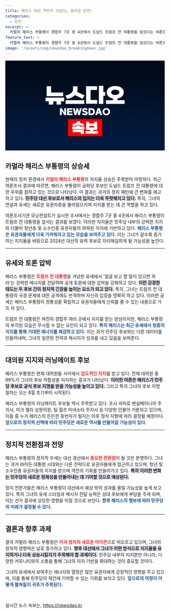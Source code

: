 ```yaml
---
title: 해리스 대선 격전지 뒤집다… 놀라운 반전!
categories:
  - 정치
excerpt: >
  카멀라 해리스 부통령이 경합주 7곳 중 4곳에서 도널드 트럼프 전 대통령을 앞섰다는 여론조사 결과가 발표되며 민주당 대선 후보로 급부상하고 있다. 트럼프에게 공개 토론을 압박하며, 강력한 유세로 지지층을 끌어모으고 있다!
feature_text: >
  카멀라 해리스 부통령이 경합주 7곳 중 4곳에서 도널드 트럼프 전 대통령을 앞섰다는 여론조사 결과가 발표되며 민주당 대선 후보로 급부상하고 있다. 트럼프에게 공개 토론을 압박하며, 강력한 유세로 지지층을 끌어모으고 있다!
image: '/assets/img/newsdao_breakingnews.jpg'
---
```


<p><img src="/assets/img/newsdao_breakingnews.jpg" alt="ranknews 속보" /></p>

<h2 data-ke-size="size26">카멀라 해리스 부통령의 상승세</h2>

<p data-ke-size="size16">현재의 정치 환경에서 <b><span style="color: #ee2323;">카멀라 해리스 부통령</span></b>의 지지율 상승은 주목받아 마땅하다. 최근 여론조사 결과에 따르면, 해리스 부통령이 공화당 후보인 도널드 트럼프 전 대통령에 대한 우위를 점하고 있는 것으로 나타났다. 이 결과는 과거의 정치 패턴에 큰 변화를 예고하고 있다. <b><span style="background-color: #21538527;">민주당 대선 후보로서 해리스의 입지는 더욱 뚜렷해지고 있다.</span></b> 특히, 그녀의 연설과 유세는 새로운 유권자층을 불러일으키며 지지를 받는 데 큰 역할을 하고 있다.</p>

<p data-ke-size="size16">여론조사기관 모닝컨설트가 실시한 조사에서는 경합주 7곳 중 4곳에서 해리스 부통령이 트럼프 전 대통령을 앞서는 결과를 보였다. 이러한 지지율은 민주당 내부의 강력한 지지와 더불어 청년층 및 소수인종 유권자들의 회복된 지지에 기반하고 있다. <b><span style="color: #1a5490;">해리스 부통령은 유권자들에게 더욱 가까워지고 있는 모습을 보여주고 있다.</span></b> 이는 그녀가 갈수록 증가하는 지지율을 바탕으로 2024년 대선의 유력 후보로 자리매김하게 될 가능성을 높인다. </p>

<hr />

<h2 data-ke-size="size26">유세와 토론 압박</h2>

<p data-ke-size="size16">해리스 부통령은 <b><span style="color: #ee2323;">트럼프 전 대통령</span></b>을 겨냥한 유세에서 '얼굴 보고 할 말이 있으면 하라'는 강력한 메시지를 전달하며 공개 토론에 대한 압박을 강화하고 있다. <b><span style="background-color: #21538527;">이런 강경한 태도는 두 후보 간의 정치적 긴장을 높이는 요소가 되고 있다.</span></b> 특히, 그녀는 트럼프 전 대통령의 국경 문제에 대한 공격에도 반격하며 자신의 입장을 명확히 하고 있다. 이러한 공세는 해리스 부통령이 정통성을 확립하고 유권자들에게 신뢰를 줄 수 있는 내용으로 가득 차 있다.</p>

<p data-ke-size="size16">트럼프 전 대통령은 여전히 경합주 여러 곳에서 지지를 받는 양상이지만, 해리스 부통령의 부각된 모습은 무시할 수 없는 요인이 되고 있다. <b><span style="color: #1a5490;">특히 해리스는 최근 유세에서 청중의 지지를 통해 거대한 에너지를 체감하고 있다.</span></b> 이는 과거 민주당 후보와는 다른 데이터를 만들어내며, 그녀의 일관된 전략과 메시지가 성과를 내고 있음을 보여준다. </p>

<hr />

<h2 data-ke-size="size26">대의원 지지와 러닝메이트 후보</h2>

<p data-ke-size="size16">해리스 부통령은 현재 대의원들 사이에서 <b><span style="color: #ee2323;">압도적인 지지</span></b>를 받고 있다. 전체 대의원 중 99%가 그녀의 후보 적합성을 지지하는 결과가 나타났다. <b><span style="background-color: #21538527;">이러한 여론은 해리스가 민주당 후보로 공식 후보 지명을 받을 가능성을 높이고 있다.</span></b> 그리고 특히 그녀의 후보 지명 절차는 오는 8월 초기부터 시작된다.</p>

<p data-ke-size="size16">해리스 부통령의 러닝메이트 후보들 역시 주목받고 있다. 조시 셔피로 펜실베이니아 주지사, 마크 켈리 상원의원, 팀 월즈 미네소타 주지사 등 다양한 인물이 거론되고 있으며, 이들 중 누가 해리스의 든든한 동반자가 될지는 이후 정치 지형에 따라 결정될 예정이다. <b><span style="color: #1a5490;">앞으로의 정치적 선택에 따라 민주당은 새로운 역사를 만들어갈 가능성이 있다.</span></b></p>

<hr />

<h2 data-ke-size="size26">정치적 전환점과 전망</h2>

<p data-ke-size="size16">해리스 부통령의 정치적 우세는 대선 경선에서 <b><span style="color: #ee2323;">중요한 전환점</span></b>이 될 것은 분명하다. 그녀는 과거 바이든 대통령 시대와는 다른 전략으로 유권자들에게 접근하고 있으며, 청년 및 소수인종 유권자들의 지지를 받으며 역전의 기회를 만들어가고 있다. <b><span style="background-color: #21538527;">특히 이러한 변화는 민주당의 새로운 정체성을 만들어내는 데 기여할 것으로 예상된다.</span></b></p>

<p data-ke-size="size16">정치 전문가들은 해리스 부통령이 대선에서 예상 밖의 성과를 올릴 가능성을 높게 보고 있다. 특히 그녀의 유세 스타일과 메시지 전달 능력은 상대 후보에게 부담을 주게 되며, 이는 선거 결과에 상당한 영향을 미칠 것으로 보인다. <b><span style="color: #1a5490;">향후 해리스의 행보에 따라 민주당의 미래가 결정될 수 있다.</span></b></p>

<hr />

<h2 data-ke-size="size26">결론과 향후 과제</h2>

<p data-ke-size="size16">결국 카멀라 해리스 부통령은 <b><span style="color: #ee2323;">미국 정치의 새로운 아이콘</span></b>으로 떠오르고 있으며, 그녀의 정치적 영향력은 날로 증가하고 있다. <b><span style="background-color: #21538527;">향후 대선에서 그녀가 어떤 방식으로 지지율을 유지하거나 더욱 상승시킬지가 주목해야 할 과제이다.</span></b> 민주당 내부의 지지뿐만 아니라, 다양한 커뮤니티와의 소통을 통해 그녀의 지지 기반을 확대하는 것이 중요할 것이다.</p>

<p data-ke-size="size16">그녀의 유세에서 보여주는 에너지와 열정은 많은 유권자에게 긍정적인 영향을 주고 있으며, 이를 통해 민주당의 재건에 기여할 수 있는 기회를 보이고 있다. <b><span style="color: #1a5490;">앞으로의 여정이 어떻게 펼쳐질지 귀추가 주목된다.</span></b></p>

<p data-ke-size="size16">&nbsp;</p>
실시간 뉴스 속보는, <a href="https://newsdao.kr" rel="dofollow">https://newsdao.kr</a>


